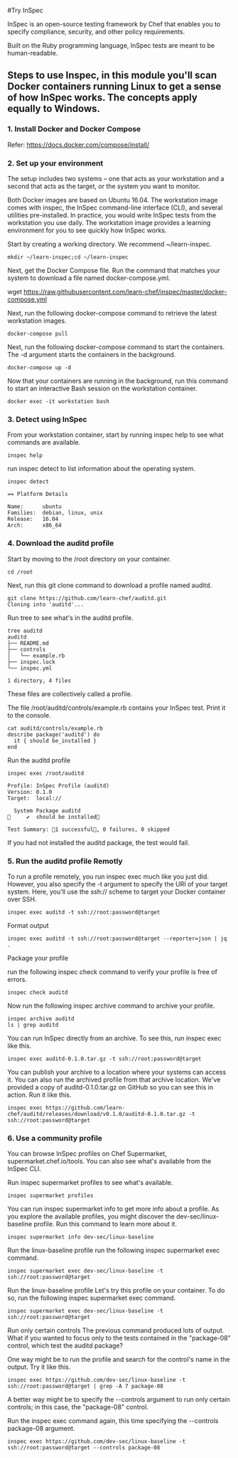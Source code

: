 #Try InSpec

InSpec is an open-source testing framework by Chef that enables you to specify compliance, security, and other policy requirements.

Built on the Ruby programming language, InSpec tests are meant to be human-readable.


## Steps to use Inspec, in this module you'll scan Docker containers running Linux to get a sense of how InSpec works. The concepts apply equally to Windows.

### 1. Install Docker and Docker Compose

Refer:
https://docs.docker.com/compose/install/

### 2. Set up your environment

The setup includes two systems – one that acts as your workstation and a second that acts as the target, or the system you want to monitor.

Both Docker images are based on Ubuntu 16.04. The workstation image comes with inspec, the InSpec command-line interface (CLI), and several utilities pre-installed. In practice, you would write InSpec tests from the workstation you use daily. The workstation image provides a learning environment for you to see quickly how InSpec works.

Start by creating a working directory. We recommend ~/learn-inspec.

```
mkdir ~/learn-inspec;cd ~/learn-inspec
```

Next, get the Docker Compose file. Run the command that matches your system to download a file named docker-compose.yml.


wget https://raw.githubusercontent.com/learn-chef/inspec/master/docker-compose.yml


Next, run the following docker-compose command to retrieve the latest workstation images.
```
docker-compose pull
```

Next, run the following docker-compose command to start the containers. The -d argument starts the containers in the background.
```
docker-compose up -d
```


Now that your containers are running in the background, run this command to start an interactive Bash session on the workstation container.
```
docker exec -it workstation bash
```

### 3. Detect using InSpec

From your workstation container, start by running inspec help to see what commands are available.
```
inspec help
```

run inspec detect to list information about the operating system.

```
inspec detect

== Platform Details

Name:      ubuntu
Families:  debian, linux, unix
Release:   16.04
Arch:      x86_64
```

### 4. Download the auditd profile

Start by moving to the /root directory on your container.
```
cd /root
```
Next, run this git clone command to download a profile named auditd.
```
git clone https://github.com/learn-chef/auditd.git
Cloning into 'auditd'...
```
Run tree to see what's in the auditd profile.
```
tree auditd
auditd
├── README.md
├── controls
│   └── example.rb
├── inspec.lock
└── inspec.yml
 
1 directory, 4 files
```
These files are collectively called a profile.

The file /root/auditd/controls/example.rb contains your InSpec test. Print it to the console.
```
cat auditd/controls/example.rb
describe package('auditd') do
  it { should be_installed }
end 
```
Run the auditd profile
```
inspec exec /root/auditd
 
Profile: InSpec Profile (auditd)
Version: 0.1.0
Target:  local://
 
  System Package auditd
     ✔  should be installed
 
Test Summary: 1 successful, 0 failures, 0 skipped
```
If you had not installed the auditd package, the test would fail.

### 5.  Run the auditd profile Remotly

To run a profile remotely, you run inspec exec much like you just did. However, you also specify the -t argument to specify the URI of your target system. Here, you'll use the ssh:// scheme to target your Docker container over SSH.

```
inspec exec auditd -t ssh://root:password@target
```
Format output
```
inspec exec auditd -t ssh://root:password@target --reporter=json | jq .
```

Package your profile

run the following inspec check command to verify your profile is free of errors.
```
inspec check auditd
```
Now run the following inspec archive command to archive your profile.
```
inspec archive auditd
ls | grep auditd
```
You can run InSpec directly from an archive. To see this, run inspec exec like this.
```
inspec exec auditd-0.1.0.tar.gz -t ssh://root:password@target
```
You can publish your archive to a location where your systems can access it. You can also run the archived profile from that archive location. We've provided a copy of auditd-0.1.0.tar.gz on GitHub so you can see this in action. Run it like this.
```
inspec exec https://github.com/learn-chef/auditd/releases/download/v0.1.0/auditd-0.1.0.tar.gz -t ssh://root:password@target
```

### 6. Use a community profile

You can browse InSpec profiles on Chef Supermarket, supermarket.chef.io/tools. You can also see what's available from the InSpec CLI.

Run inspec supermarket profiles to see what's available.
```
inspec supermarket profiles
```
You can run inspec supermarket info to get more info about a profile. As you explore the available profiles, you might discover the dev-sec/linux-baseline profile. Run this command to learn more about it.
```
inspec supermarket info dev-sec/linux-baseline
```
Run the linux-baseline profile
run the following inspec supermarket exec command.
```
inspec supermarket exec dev-sec/linux-baseline -t ssh://root:password@target
```
Run the linux-baseline profile
Let's try this profile on your container. To do so, run the following inspec supermarket exec command.
```
inspec supermarket exec dev-sec/linux-baseline -t ssh://root:password@target
```
Run only certain controls
The previous command produced lots of output. What if you wanted to focus only to the tests contained in the "package-08" control, which test the auditd package?

One way might be to run the profile and search for the control's name in the output. Try it like this.
```
inspec exec https://github.com/dev-sec/linux-baseline -t ssh://root:password@target | grep -A 7 package-08
```
A better way might be to specify the --controls argument to run only certain controls; in this case, the "package-08" control.

Run the inspec exec command again, this time specifying the --controls package-08 argument.
```
inspec exec https://github.com/dev-sec/linux-baseline -t ssh://root:password@target --controls package-08
```





















 









